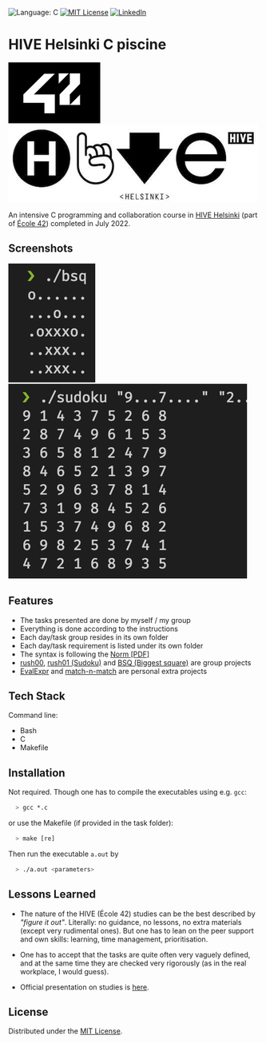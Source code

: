![Language: C][language-shield]
[![MIT License][license-shield]][license-url]
[![LinkedIn][linkedin-shield]][linkedin-url]

# HIVE Helsinki C piscine

[![42 logo](images/42.png)](https://42.fr/en/homepage/)
[![HIVE logo](images/about-hive-logo.jpg)](https://www.hive.fi/en/)

An intensive C programming and collaboration course in [HIVE Helsinki](https://www.hive.fi/en/) (part of [École 42](https://42.fr/en/homepage/)) completed in July 2022.

## Screenshots

![BSQ](images/bsq.png)
![Sudoku](images/sudoku.png)

## Features

- The tasks presented are done by myself / my group
- Everything is done according to the instructions
- Each day/task group resides in its own folder
- Each day/task requirement is listed under its own folder
- The syntax is following the [Norm [PDF]](en.norm.pdf)
- [rush00](rush00/), [rush01 (Sudoku)](rush01/) and [BSQ (Biggest square)](BSQ/) are group projects
- [EvalExpr](EvalExpr/) and [match-n-match](match-n-match/) are personal extra projects
## Tech Stack

Command line:

- Bash
- C
- Makefile

## Installation

Not required.
Though one has to compile the executables using e.g. `gcc`:

```bash
  > gcc *.c
```

or use the Makefile (if provided in the task folder):

```bash
  > make [re]
```

Then run the executable `a.out` by

```bash
  > ./a.out <parameters>
```

## Lessons Learned

- The nature of the HIVE (École 42) studies can be the best described by _"figure it out"_. Literally: no guidance, no lessons, no extra materials (except very rudimental ones). But one has to lean on the peer support and own skills: learning, time management, prioritisation.

- One has to accept that the tasks are quite often very vaguely defined, and at the same time they are checked very rigorously (as in the real workplace, I would guess).

- Official presentation on studies is [here](https://www.hive.fi/en/studies).

## License

Distributed under the [MIT License](./LICENSE).

<!-- MARKDOWN LINKS & IMAGES -->
[license-shield]: https://img.shields.io/github/license/andrejkurusiov/school-42-c-piscine?style=flat
[license-url]: ./LICENSE
[linkedin-shield]: https://img.shields.io/badge/LinkedIn-Profile-informational?style=flat&logo=linkedin
[linkedin-url]: https://www.linkedin.com/in/andrejkurusiov/
[language-shield]: https://img.shields.io/badge/language-C-brightgreen